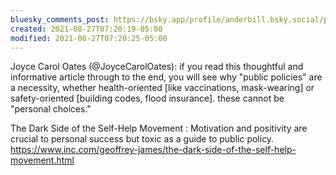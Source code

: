 ```yaml
---
bluesky_comments_post: https://bsky.app/profile/anderbill.bsky.social/post/3ljict2zliu2a
created: 2021-08-27T07:20:19-05:00
modified: 2021-08-27T07:20:25-05:00
---
```


Joyce Carol Oates (@JoyceCarolOates): if you read this thoughtful and informative article through to the end, you will see why "public policies" are a necessity, whether health-oriented [like vaccinations, mask-wearing] or safety-oriented [building codes, flood insurance]. these cannot be "personal choices."  

The Dark Side of the Self-Help Movement : Motivation and positivity are crucial to personal success but toxic as a guide to public policy. https://www.inc.com/geoffrey-james/the-dark-side-of-the-self-help-movement.html

